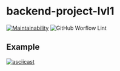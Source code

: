 # backend-project-lvl1

[![Maintainability](https://api.codeclimate.com/v1/badges/08af5e975fb050235fab/maintainability)](https://codeclimate.com/github/vbabak/backend-project-lvl1/maintainability)
![GitHub Worflow Lint](https://github.com/vbabak/backend-project-lvl1/workflows/Node.js%20CI/badge.svg)

## Example
[![asciicast](https://asciinema.org/a/rOhumi9yq5uRf0foRNuZeLXni.svg)](https://asciinema.org/a/rOhumi9yq5uRf0foRNuZeLXni)